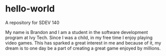 # hello-world
A repository for SDEV 140

My name is Brandon and I am a student in the software development program at Ivy Tech.
Since I was a child, in my free time I enjoy playing video games.
This has sparked a great interest in me and because of it, my dream is to one day be a part of creating a great game enjoyed by millions.
